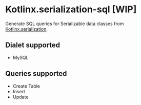 # Kotlinx.serialization-sql [WIP]

Generate SQL queries for Serializable data classes from [Kotlinx.serialization](https://github.com/Kotlin/kotlinx.serialization/).

## Dialet supported
- MySQL

## Queries supported
- Create Table
- Insert
- Update